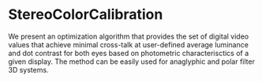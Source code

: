 # StereoColorCalibration
We present an optimization algorithm that provides the set of digital video values that achieve minimal cross-talk at user-defined average luminance and dot contrast for both eyes based on photometric characterisctics of a given display. The method can be easily used for anaglyphic and polar filter 3D systems. 
